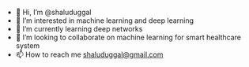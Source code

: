 - 👋 Hi, I’m @shaluduggal
- 👀 I’m interested in machine learning and deep learning
- 🌱 I’m currently learning deep networks
- 💞️ I’m looking to collaborate on machine learning for smart healthcare system 
- 📫 How to reach me shaluduggal@gmail.com

<!---
shaluduggal/shaluduggal is a ✨ special ✨ repository because its `README.md` (this file) appears on your GitHub profile.
You can click the Preview link to take a look at your changes.
--->
